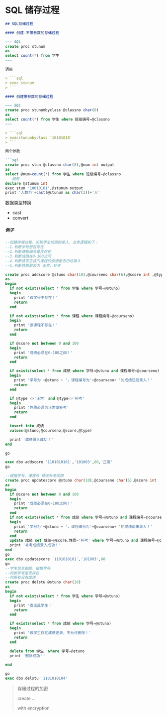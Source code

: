 # SQL 储存过程

```markdown
## SQL存储过程

#### 创建-不带参数的存储过程

~~~ SQL
create proc stunum
as
select count(*) from 学生
~~~

调用

> ```sql
> exec stunum
> ```

#### 创建带参数的存储过程

~~~ SQL
create proc stunumbyclass @classno char(8)
as
select count(*) from 学生 where 班级编号=@classno
~~~

> ```sql
> execstunumbyclass '10101010'
> ```

两个参数

```sql
create proc stun @classno char(8),@num int output
as
select @num=count(*) from 学生 where 班级编号=@classno
-- 调用
declare @stunum int
exec stun '10010101',@stunum output
print '人数为'+cast(@stunum as char(2))+'人'
```

数据类型转换

* cast
* convert

##### 例子

```sql
--创建存储过程，实现学生成绩的录入，业务逻辑如下：
--1.判断学号是否存在
--2.判断课程编号是否存在
--3.判断成绩在0-100之间
--4.判断该学生该门课程的成绩是否已经录入
--5.判断性质是否为 正常、补考

create proc addscore @stuno char(10),@courseno char(6),@score int ,@type varchar(10)
as
begin
  if not exists(select * from 学生 where 学号=@stuno)
  begin
    print '该学号不存在！'
    return
  end

  if not exists(select * from 课程 where 课程编号=@courseno)
  begin
    print '该课程不存在！'
    return
  end

  if @score not between 0 and 100 
  begin
    print '成绩必须在0-100之间！'
    return
  end

  if exists(select * from 成绩 where 学号=@stuno and 课程编号=@courseno)
  begin
    print '学号为'+@stuno + '，课程编号为'+@courseno+ '的成绩已经录入！'
    return
  end

  if @type <>'正常' and @type<>'补考'
  begin
    print '性质必须为正常或补考'
    return
  end

  insert into 成绩
  values(@stuno,@courseno,@score,@type)

  print '成绩录入成功！'
end

go

exec dbo.addscore '1101010101','101003',80,'正常'
go

--根据学号、课程号 修改补考成绩
create proc updatescore @stuno char(10),@courseno char(6),@score int 
as
begin  
  if @score not between 0 and 100 
  begin
    print '成绩必须在0-100之间！'
    return
  end
  if not exists(select * from 成绩 where 学号=@stuno and 课程编号=@courseno)
  begin
    print '学号为'+@stuno + '，课程编号为'+@courseno+ '的成绩尚未录入！'
    return
  end  
  update 成绩 set 成绩=@score,性质='补考' where 学号=@stuno and 课程编号=@courseno
  print '补考成绩录入成功！'
end
go
exec dbo.updatescore '1101010101','101003',60
go
--学生信息删除，根据学号
--判断学号是否存在
--判断有没有成绩
create proc delstu @stuno char(10)
as
begin
  if not exists(select * from 学生 where 学号=@stuno)
  begin
    print '查无此学生！'
    return
  end 

  if exists(select * from 成绩 where 学号=@stuno)
  begin
    print '该学生存在成绩记录，不允许删除！'
    return
  end

  delete from 学生  where 学号=@stuno
  print '删除成功！'

end

go
exec dbo.delstu '1101010104'
```

> 存储过程的加密 
>
> create ... 
>
> with encryption
```SQL

```

